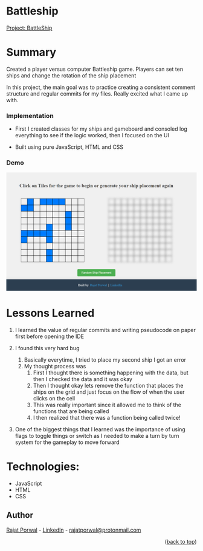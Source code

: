 # Battleship
[Project: BattleShip](https://rajat-porwal.github.io/Battleship-Game/)

# Summary
Created a player versus computer Battleship game. Players can set ten ships and change the rotation of the ship placement

In this project, the main goal was to practice creating a consistent comment structure and regular commits for my files. Really excited what I came up with.

### Implementation 
- First I created classes for my ships and gameboard and consoled log everything  to see if the logic worked, then I focused on the UI

- Built using pure JavaScript, HTML and CSS

### Demo
<img alt="demo SS" src="./src/demo_screenshot.png" width="600" />

# Lessons Learned

1. I learned the value of regular commits and writing pseudocode on paper first before opening the IDE

2. I found this very hard bug

    1. Basically everytime, I tried to place my second ship I got an error
    2. My thought process was
        1. First I thought there is something happening with the data, but then I checked the data and it was okay
        2. Then I thought okay lets remove the function that places the ships on the grid and just focus on the flow of when the user clicks on the cell
        3. This was really important since it allowed me to think of the functions that are being called
        4. I then realized that there was a function being called twice!

3. One of the biggest things that I learned was the importance of using flags to toggle things or switch as I needed to make a turn by turn system for the gameplay to move forward

# Technologies:

-   JavaScript
-   HTML
-   CSS

## Author

[Rajat Porwal](https://github.com/rajat-porwal) - [LinkedIn](https://www.linkedin.com/in/rajatporwal/) - rajatporwal@protonmail.com

<p align="right">(<a href="#top">back to top</a>)</p>
